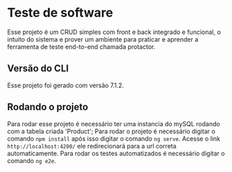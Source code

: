 # Teste de software

Esse projeto é um CRUD simples com front e back integrado e funcional, o intuito do sistema e prover um ambiente para praticar e aprender a ferramenta de teste end-to-end chamada protactor.

## Versão do CLI 

Esse projeto foi gerado com versão 7.1.2.

## Rodando o projeto

Para rodar esse projeto é necessário ter uma instancia do mySQL rodando com a tabela criada 'Product';
Para rodar o projeto é necessário digitar o comando `npm install` após isso digitar o comando `ng serve`. Acesse o link `http://localhost:4200/` ele redirecionará para a url correta automaticamente.
Para rodar os testes automatizados é necessário digitar o comando `ng e2e`.
